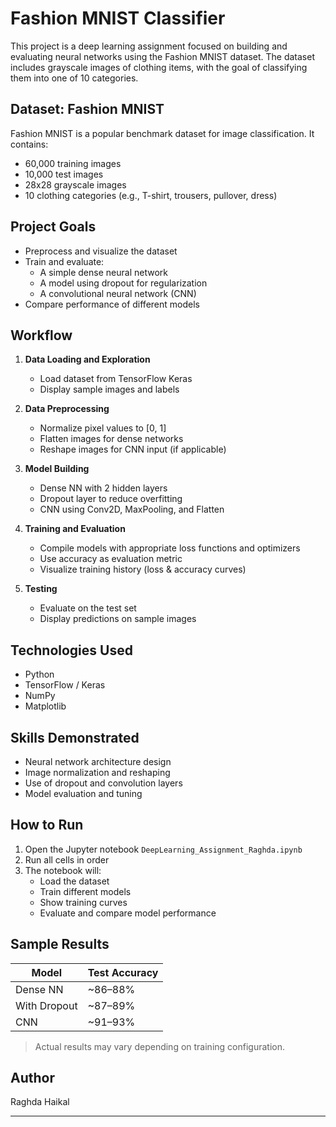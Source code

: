 # Fashion MNIST Classifier

This project is a deep learning assignment focused on building and evaluating neural networks using the Fashion MNIST dataset. The dataset includes grayscale images of clothing items, with the goal of classifying them into one of 10 categories.

## Dataset: Fashion MNIST

Fashion MNIST is a popular benchmark dataset for image classification. It contains:
- 60,000 training images
- 10,000 test images
- 28x28 grayscale images
- 10 clothing categories (e.g., T-shirt, trousers, pullover, dress)

## Project Goals

- Preprocess and visualize the dataset
- Train and evaluate:
  - A simple dense neural network
  - A model using dropout for regularization
  - A convolutional neural network (CNN)
- Compare performance of different models

## Workflow

1. **Data Loading and Exploration**
   - Load dataset from TensorFlow Keras
   - Display sample images and labels

2. **Data Preprocessing**
   - Normalize pixel values to [0, 1]
   - Flatten images for dense networks
   - Reshape images for CNN input (if applicable)

3. **Model Building**
   - Dense NN with 2 hidden layers
   - Dropout layer to reduce overfitting
   - CNN using Conv2D, MaxPooling, and Flatten

4. **Training and Evaluation**
   - Compile models with appropriate loss functions and optimizers
   - Use accuracy as evaluation metric
   - Visualize training history (loss & accuracy curves)

5. **Testing**
   - Evaluate on the test set
   - Display predictions on sample images

## Technologies Used

- Python
- TensorFlow / Keras
- NumPy
- Matplotlib

## Skills Demonstrated

- Neural network architecture design
- Image normalization and reshaping
- Use of dropout and convolution layers
- Model evaluation and tuning

## How to Run

1. Open the Jupyter notebook `DeepLearning_Assignment_Raghda.ipynb`
2. Run all cells in order
3. The notebook will:
   - Load the dataset
   - Train different models
   - Show training curves
   - Evaluate and compare model performance

## Sample Results

| Model             | Test Accuracy |
|------------------|---------------|
| Dense NN         | ~86–88%       |
| With Dropout     | ~87–89%       |
| CNN              | ~91–93%       |

> Actual results may vary depending on training configuration.

## Author

Raghda Haikal  


---

